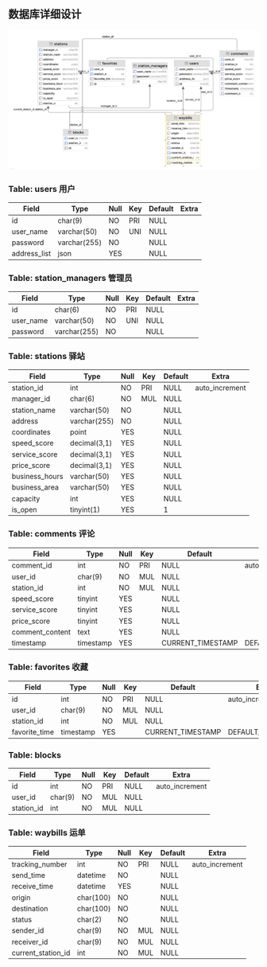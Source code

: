 ## 数据库详细设计

![](./img/database.png)

### Table: users 用户

| Field | Type | Null | Key | Default | Extra |
| --- | --- | --- | --- | --- | --- |
| id | char(9) | NO | PRI | NULL |  |
| user_name | varchar(50) | NO | UNI | NULL |  |
| password | varchar(255) | NO |  | NULL |  |
| address_list | json | YES |  | NULL |  |

### Table: station_managers 管理员

| Field | Type | Null | Key | Default | Extra |
| --- | --- | --- | --- | --- | --- |
| id | char(6) | NO | PRI | NULL |  |
| user_name | varchar(50) | NO | UNI | NULL |  |
| password | varchar(255) | NO |  | NULL |  |

### Table: stations 驿站

| Field | Type | Null | Key | Default | Extra |
| --- | --- | --- | --- | --- | --- |
| station_id | int | NO | PRI | NULL | auto_increment |
| manager_id | char(6) | NO | MUL | NULL |  |
| station_name | varchar(50) | NO |  | NULL |  |
| address | varchar(255) | NO |  | NULL |  |
| coordinates | point | YES |  | NULL |  |
| speed_score | decimal(3,1) | YES |  | NULL |  |
| service_score | decimal(3,1) | YES |  | NULL |  |
| price_score | decimal(3,1) | YES |  | NULL |  |
| business_hours | varchar(50) | YES |  | NULL |  |
| business_area | varchar(50) | YES |  | NULL |  |
| capacity | int | YES |  | NULL |  |
| is_open | tinyint(1) | YES |  | 1 |  |

### Table: comments 评论

| Field | Type | Null | Key | Default | Extra |
| --- | --- | --- | --- | --- | --- |
| comment_id | int | NO | PRI | NULL | auto_increment |
| user_id | char(9) | NO | MUL | NULL |  |
| station_id | int | NO | MUL | NULL |  |
| speed_score | tinyint | YES |  | NULL |  |
| service_score | tinyint | YES |  | NULL |  |
| price_score | tinyint | YES |  | NULL |  |
| comment_content | text | YES |  | NULL |  |
| timestamp | timestamp | YES |  | CURRENT_TIMESTAMP | DEFAULT_GENERATED |

### Table: favorites 收藏

| Field | Type | Null | Key | Default | Extra |
| --- | --- | --- | --- | --- | --- |
| id | int | NO | PRI | NULL | auto_increment |
| user_id | char(9) | NO | MUL | NULL |  |
| station_id | int | NO | MUL | NULL |  |
| favorite_time | timestamp | YES |  | CURRENT_TIMESTAMP | DEFAULT_GENERATED |

### Table: blocks

| Field | Type | Null | Key | Default | Extra |
| --- | --- | --- | --- | --- | --- |
| id | int | NO | PRI | NULL | auto_increment |
| user_id | char(9) | NO | MUL | NULL |  |
| station_id | int | NO | MUL | NULL |  |

### Table: waybills 运单

| Field | Type | Null | Key | Default | Extra |
| --- | --- | --- | --- | --- | --- |
| tracking_number | int | NO | PRI | NULL | auto_increment |
| send_time | datetime | NO |  | NULL |  |
| receive_time | datetime | YES |  | NULL |  |
| origin | char(100) | NO |  | NULL |  |
| destination | char(100) | NO |  | NULL |  |
| status | char(2) | NO |  | NULL |  |
| sender_id | char(9) | NO | MUL | NULL |  |
| receiver_id | char(9) | NO | MUL | NULL |  |
| current_station_id | int | NO | MUL | NULL |  |
